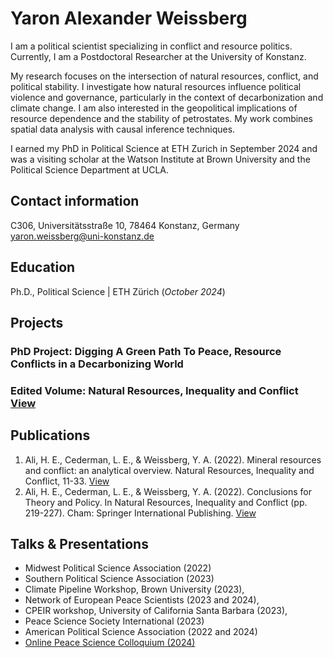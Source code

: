 # Yaron Alexander Weissberg

I am a political scientist specializing in conflict and resource politics. Currently, I am a Postdoctoral Researcher at the University of Konstanz.

My research focuses on the intersection of natural resources, conflict, and political stability. I investigate how natural resources influence political violence and governance, particularly in the context of decarbonization and climate change. I am also interested in the geopolitical implications of resource dependence and the stability of petrostates. My work combines spatial data analysis with causal inference techniques.

I earned my PhD in Political Science at ETH Zurich in September 2024 and was a visiting scholar at the Watson Institute at Brown University and the Political Science Department at UCLA.

## Contact information
C306, Universitätsstraße 10, 
78464 Konstanz, Germany
yaron.weissberg@uni-konstanz.de

## Education
Ph.D., Political Science | ETH Zürich (_October 2024_)								       		

## Projects

### PhD Project: Digging A Green Path To Peace, Resource Conflicts in a Decarbonizing World

### Edited Volume: Natural Resources, Inequality and Conflict [View](https://link.springer.com/content/pdf/10.1007/978-3-030-73558-6.pdf)

## Publications
1. Ali, H. E., Cederman, L. E., & Weissberg, Y. A. (2022). Mineral resources and conflict: an analytical overview. Natural Resources, Inequality and Conflict, 11-33. [View](https://link.springer.com/chapter/10.1007/978-3-030-73558-6_2)
2. Ali, H. E., Cederman, L. E., & Weissberg, Y. A. (2022). Conclusions for Theory and Policy. In Natural Resources, Inequality and Conflict (pp. 219-227). Cham: Springer International Publishing. [View](https://link.springer.com/chapter/10.1007/978-3-030-73558-6_9)

## Talks & Presentations
- Midwest Political Science Association (2022)
- Southern Political Science Association (2023)
- Climate Pipeline Workshop, Brown University (2023),
- Network of European Peace Scientists (2023 and 2024),
- CPEIR workshop, University of California Santa Barbara (2023),
- Peace Science Society International (2023)
- American Political Science Association (2022 and 2024)
- [Online Peace Science Colloquium (2024)](https://www.youtube.com/watch?v=5Tg75YZHSPA)

